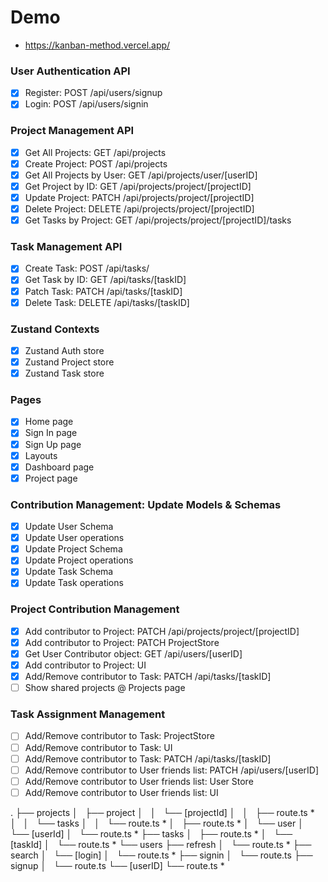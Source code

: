 # Demo

 - https://kanban-method.vercel.app/


### User Authentication API

- [x] Register: POST /api/users/signup
- [x] Login: POST /api/users/signin

### Project Management API

- [x] Get All Projects: GET /api/projects
- [x] Create Project: POST /api/projects
- [x] Get All Projects by User: GET /api/projects/user/[userID]
- [x] Get Project by ID: GET /api/projects/project/[projectID]
- [x] Update Project: PATCH /api/projects/project/[projectID]
- [x] Delete Project: DELETE /api/projects/project/[projectID]
- [x] Get Tasks by Project: GET /api/projects/project/[projectID]/tasks

### Task Management API

- [x] Create Task: POST /api/tasks/
- [x] Get Task by ID: GET /api/tasks/[taskID]
- [x] Patch Task: PATCH /api/tasks/[taskID]
- [x] Delete Task: DELETE /api/tasks/[taskID]

### Zustand Contexts

- [x] Zustand Auth store
- [x] Zustand Project store
- [x] Zustand Task store

### Pages

- [x] Home page
- [x] Sign In page
- [x] Sign Up page
- [x] Layouts
- [x] Dashboard page
- [x] Project page

### Contribution Management: Update Models & Schemas

- [x] Update User Schema
- [x] Update User operations
- [x] Update Project Schema
- [x] Update Project operations
- [x] Update Task Schema
- [x] Update Task operations

### Project Contribution Management

- [x] Add contributor to Project: PATCH /api/projects/project/[projectID]
- [x] Add contributor to Project: PATCH ProjectStore
- [x] Get User Contributor object: GET /api/users/[userID]
- [x] Add contributor to Project: UI
- [x] Add/Remove contributor to Task: PATCH /api/tasks/[taskID]
- [ ] Show shared projects @ Projects page

### Task Assignment Management

- [ ] Add/Remove contributor to Task: ProjectStore
- [ ] Add/Remove contributor to Task: UI
- [ ] Add/Remove contributor to Task: PATCH /api/tasks/[taskID]
- [ ] Add/Remove contributor to User friends list: PATCH /api/users/[userID]
- [ ] Add/Remove contributor to User friends list: User Store
- [ ] Add/Remove contributor to User friends list: UI

.
├── projects
│   ├── project
│   │   └── [projectId]
│   │       ├── route.ts *
│   │       └── tasks
│   │           └── route.ts *
│   ├── route.ts *
│   └── user 
│       └── [userId]
│           └── route.ts *
├── tasks 
│   ├── route.ts *
│   └── [taskId]
│       └── route.ts *
└── users
    ├── refresh
    │   └── route.ts *
    ├── search
    │   └── [login]
    │       └── route.ts *
    ├── signin
    │   └── route.ts
    ├── signup
    │   └── route.ts
    └── [userID]
        └── route.ts *

